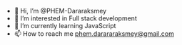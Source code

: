 - 👋 Hi, I’m @PHEM-Dararaksmey
- 👀 I’m interested in Full stack development
- 🌱 I’m currently learning JavaScript
- 📫 How to reach me phem.darararaksmey@gmail.com
<!---
PHEM-Dararaksmey/PHEM-Dararaksmey is a ✨ special ✨ repository because its `README.md` (this file) appears on your GitHub profile.
You can click the Preview link to take a look at your changes.
--->
